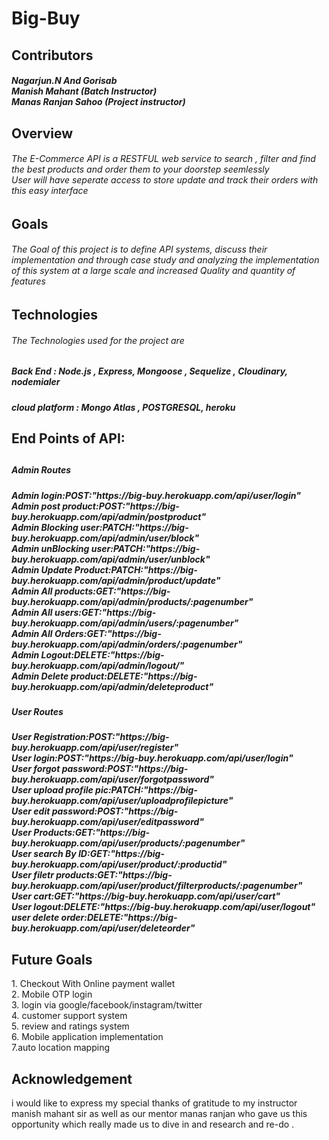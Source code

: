 <h1> Big-Buy </h1>
<h2> Contributors</h2> 

<h5> Nagarjun.N And Gorisab <br> Manish Mahant (Batch Instructor) <br> Manas Ranjan Sahoo (Project instructor)

<h2> Overview</h2>

<h6> The E-Commerce API is a RESTFUL web service to search , filter and find the best products and order them to your doorstep seemlessly<br>User will have seperate access to store update and track their orders with this easy interface </h6>


<h2> Goals </h2>


<h6>The Goal of this project is to define API systems, discuss their implementation and through case study and analyzing the implementation <br> of this system at a large scale and increased Quality and quantity of features</h6>


<h2>Technologies </h2>

<h6>The Technologies used for the project are</h6>
<h5>Back End : Node.js , Express, Mongoose , Sequelize , Cloudinary, nodemialer</h5>
<h5>cloud platform : Mongo Atlas , POSTGRESQL, heroku</h5>


<h2>End Points of API:<h2>
        <h5>Admin Routes<h5>
                Admin login:POST:"https://big-buy.herokuapp.com/api/user/login"<br>
                Admin post product:POST:"https://big-buy.herokuapp.com/api/admin/postproduct"<br>
                Admin Blocking user:PATCH:"https://big-buy.herokuapp.com/api/admin/user/block"<br>
                Admin unBlocking user:PATCH:"https://big-buy.herokuapp.com/api/admin/user/unblock"<br>
                Admin Update Product:PATCH:"https://big-buy.herokuapp.com/api/admin/product/update"<br>
                Admin All products:GET:"https://big-buy.herokuapp.com/api/admin/products/:pagenumber"<br>
                Admin All users:GET:"https://big-buy.herokuapp.com/api/admin/users/:pagenumber"<br>
                Admin All Orders:GET:"https://big-buy.herokuapp.com/api/admin/orders/:pagenumber"<br>
                Admin Logout:DELETE:"https://big-buy.herokuapp.com/api/admin/logout/"<br>
                Admin Delete product:DELETE:"https://big-buy.herokuapp.com/api/admin/deleteproduct"<br>
        <h5>User Routes<h5>   
                User Registration:POST:"https://big-buy.herokuapp.com/api/user/register"<br>
                User login:POST:"https://big-buy.herokuapp.com/api/user/login"<br>
                User forgot password:POST:"https://big-buy.herokuapp.com/api/user/forgotpassword"<br>
                User upload profile pic:PATCH:"https://big-buy.herokuapp.com/api/user/uploadprofilepicture"<br>
                User edit password:POST:"https://big-buy.herokuapp.com/api/user/editpassword"<br>
                User Products:GET:"https://big-buy.herokuapp.com/api/user/products/:pagenumber"<br>
                User search By ID:GET:"https://big-buy.herokuapp.com/api/user/product/:productid"<br>
                User filetr products:GET:"https://big-buy.herokuapp.com/api/user/product/filterproducts/:pagenumber"<br>
                User cart:GET:"https://big-buy.herokuapp.com/api/user/cart"<br>
                User logout:DELETE:"https://big-buy.herokuapp.com/api/user/logout"<br>
                user delete order:DELETE:"https://big-buy.herokuapp.com/api/user/deleteorder"
                
                
<h2>Future Goals</h2>
        1. Checkout With Online payment wallet<br>
        2. Mobile OTP login<br>
        3. login via google/facebook/instagram/twitter<br>
        4. customer support system<br>
        5. review and ratings system<br>
        6. Mobile application implementation<br>
        7.auto location mapping<br>
        
<h2>Acknowledgement</h2>
        i would like to express my special thanks of gratitude to my instructor manish mahant sir as well as our mentor manas ranjan who gave us this opportunity which really made us to dive in and research and re-do . 
                
                
